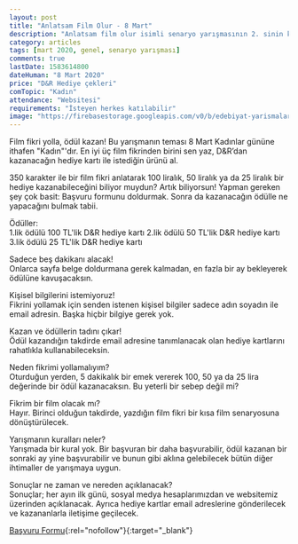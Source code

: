 ```yaml
---
layout: post
title: "Anlatsam Film Olur - 8 Mart"
description: "Anlatsam film olur isimli senaryo yarışmasının 2. sinin konusu kadındır."
category: articles
tags: [mart 2020, genel, senaryo yarışması]
comments: true
lastDate: 1583614800
dateHuman: "8 Mart 2020"
price: "D&R Hediye çekleri"
comTopic: "Kadın"
attendance: "Websitesi"
requirements: "İsteyen herkes katılabilir"
image: "https://firebasestorage.googleapis.com/v0/b/edebiyat-yarismalari.appspot.com/o/anlatsam-film-olur.JPG?alt=media&token=c7913a1e-0b8a-4e93-b633-3bc3ce70b257"
---
```


Film fikri yolla, ödül kazan!
Bu yarışmanın teması 8 Mart Kadınlar gününe ithafen "Kadın"'dır.
En iyi üç film fikrinden birini sen yaz, D&R’dan kazanacağın hediye kartı ile istediğin ürünü al.  

350 karakter ile bir film fikri anlatarak 100 liralık, 50 liralık ya da 25 liralık bir hediye kazanabileceğini biliyor muydun? Artık biliyorsun! Yapman gereken şey çok basit: Başvuru formunu doldurmak. Sonra da kazanacağın ödülle ne yapacağını bulmak tabii.  

Ödüller:  
1.lik ödülü 100 TL'lik D&R hediye kartı
2.lik ödülü 50 TL'lik D&R hediye kartı
3.lik ödülü 25 TL'lik D&R hediye kartı  

Sadece beş dakikanı alacak!  
Onlarca sayfa belge doldurmana gerek kalmadan, en fazla bir ay bekleyerek ödülüne kavuşacaksın.

Kişisel bilgilerini istemiyoruz!  
Fikrini yollamak için senden istenen kişisel bilgiler sadece adın soyadın ile email adresin. Başka hiçbir bilgiye gerek yok.

Kazan ve ödüllerin tadını çıkar!  
Ödül kazandığın takdirde email adresine tanımlanacak olan hediye kartlarını rahatlıkla kullanabileceksin.

Neden fikrimi yollamalıyım?  
Oturduğun yerden, 5 dakikalık bir emek vererek 100, 50 ya da 25 lira değerinde bir ödül kazanacaksın. Bu yeterli bir sebep değil mi?

Fikrim bir film olacak mı?  
Hayır. Birinci olduğun takdirde, yazdığın film fikri bir kısa film senaryosuna dönüştürülecek.

Yarışmanın kuralları neler?  
Yarışmada bir kural yok. Bir başvuran bir daha başvurabilir, ödül kazanan bir sonraki ay yine başvurabilir ve bunun gibi aklına gelebilecek bütün diğer ihtimaller de yarışmaya uygun.

Sonuçlar ne zaman ve nereden açıklanacak?  
Sonuçlar; her ayın ilk günü, sosyal medya hesaplarımızdan ve websitemiz üzerinden açıklanacak. Ayrıca hediye kartlar email adreslerine gönderilecek ve kazananlarla iletişime geçilecek.

[Başvuru Formu](https://anlatsamfilmolur.com/fikir-gonder/?utm_source=edebiyatyarismalari.com&utm_medium=affiliate&utm_campaign=cpc){:rel="nofollow"}{:target="_blank"}
